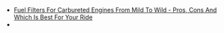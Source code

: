 - [Fuel Filters For Carbureted Engines From Mild To Wild - Pros, Cons And Which Is Best For Your Ride](https://youtu.be/dZuh4hN3uaU)
- 
